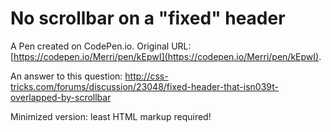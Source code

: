 # No scrollbar on a "fixed" header

A Pen created on CodePen.io. Original URL: [https://codepen.io/Merri/pen/kEpwI](https://codepen.io/Merri/pen/kEpwI).

An answer to this question: http://css-tricks.com/forums/discussion/23048/fixed-header-that-isn039t-overlapped-by-scrollbar

Minimized version: least HTML markup required!
